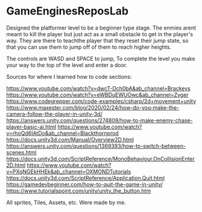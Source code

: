 # GameEnginesReposLab

Designed the platformer level to be a beginner type stage. The enmies arent meant to kill the player but just act as a small obstacle to get in the player's way.
They are there to teachthe player that they reset their jump state, so that you can use them to jump off of them to reach higher heights.

The controls are WASD and SPACE to jump,
To complete the level you make your way to the top of the level and enter a door.

Sources for where I learned how to code sections:

https://www.youtube.com/watch?v=dwcT-Dch0bA&ab_channel=Brackeys
https://www.youtube.com/watch?v=eWBDuEWUOwc&ab_channel=Zyger
https://www.codegrepper.com/code-examples/csharp/2d+movement+unity
https://www.maxester.com/blog/2020/02/24/how-do-you-make-the-camera-follow-the-player-in-unity-3d/
https://answers.unity.com/questions/274809/how-to-make-enemy-chase-player-basic-ai.html
https://www.youtube.com/watch?v=rhoQd6IAtDo&ab_channel=Blackthornprod
https://docs.unity3d.com/Manual/Overview2D.html
https://answers.unity.com/questions/1369393/how-to-switch-between-scenes.html
https://docs.unity3d.com/ScriptReference/MonoBehaviour.OnCollisionEnter2D.html
https://www.youtube.com/watch?v=PXqNGEkHHEk&ab_channel=OXMONDTutorials
https://docs.unity3d.com/ScriptReference/Application.Quit.html
https://gamedevbeginner.com/how-to-quit-the-game-in-unity/
https://www.tutorialspoint.com/unity/unity_the_button.htm

All sprites, Tiles, Assets, etc. Were made by me.
